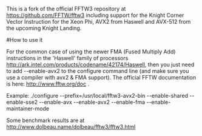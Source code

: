 This is a fork of the official FFTW3 repository at <https://github.com/FFTW/fftw3> including support for the Knight Corner Vector Instruction for the Xeon Phi, AVX2 from Haswell and AVX-512 from the upcoming Knight Landing.

#How to use it

For the common case of using the newer FMA (Fused Multiply Add) instructions in the 'Haswell' family of processors http://ark.intel.com/products/codename/42174/Haswell, then you just need to add --enable-avx2 to the configure command line (and make sure you use a compiler with avx2 & FMA support). The official FFTW documentation is here: http://www.fftw.org/doc .

Example:
./configure --prefix=/usr/local/fftw3-avx2-bin --enable-shared --enable-sse2 --enable-avx --enable-avx2 --enable-fma --enable-maintainer-mode

Some benchmark results are at <http://www.dolbeau.name/dolbeau/fftw3/fftw3.html>
